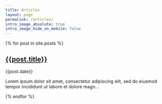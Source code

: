 ```yaml
---
title: Articles
layout: page
permalink: /articles/
intro_image_absolute: true
intro_image_hide_on_mobile: false
---
```

<div class="container pt-6 pb-6">
    {% for post in site.posts %}
    <div class="row">
        <div class="col-12 col-md-12 mb-2">
            <div class="team team-summary team-summary-large">
                <div class="team-meta">
                    <h2 class="team-name"><a href="/team/peter-van-eijk/">{{post.title}}</a></h2>
                    <p class="team-description">{{post.date}}</p>
                </div>
                <div class="team-content">
                    <p>Lorem ipsum dolor sit amet, consectetur adipiscing elit, sed do eiusmod tempor incididunt ut labore et dolore magn...</p>
                </div>
            </div>
        </div>
    </div>
  {% endfor %}
</div>

